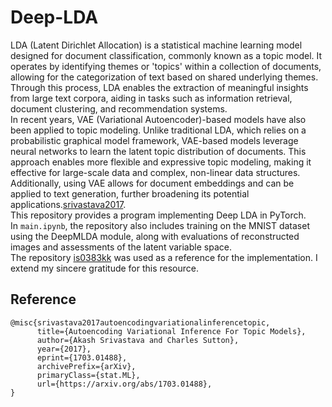 # **Deep-LDA**
LDA (Latent Dirichlet Allocation) is a statistical machine learning model designed for document classification, commonly known as a topic model. It operates by identifying themes or 'topics' within a collection of documents, allowing for the categorization of text based on shared underlying themes. Through this process, LDA enables the extraction of meaningful insights from large text corpora, aiding in tasks such as information retrieval, document clustering, and recommendation systems.<br>
In recent years, VAE (Variational Autoencoder)-based models have also been applied to topic modeling. Unlike traditional LDA, which relies on a probabilistic graphical model framework, VAE-based models leverage neural networks to learn the latent topic distribution of documents. This approach enables more flexible and expressive topic modeling, making it effective for large-scale data and complex, non-linear data structures. Additionally, using VAE allows for document embeddings and can be applied to text generation, further broadening its potential applications.[srivastava2017](https://arxiv.org/abs/1703.01488).<br>
This repository provides a program implementing Deep LDA in PyTorch.<br>
In `main.ipynb`, the repository also includes training on the MNIST dataset using the DeepMLDA module, along with evaluations of reconstructed images and assessments of the latent variable space.<br>
The repository [is0383kk](https://github.com/is0383kk/Dirichlet-VAE) was used as a reference for the implementation. I extend my sincere gratitude for this resource.<br>

## **Reference**
```
@misc{srivastava2017autoencodingvariationalinferencetopic,
      title={Autoencoding Variational Inference For Topic Models}, 
      author={Akash Srivastava and Charles Sutton},
      year={2017},
      eprint={1703.01488},
      archivePrefix={arXiv},
      primaryClass={stat.ML},
      url={https://arxiv.org/abs/1703.01488}, 
}
```